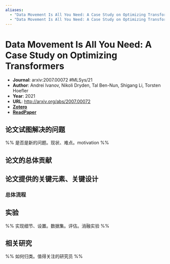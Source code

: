 ```yaml
---
aliases:
  - "Data Movement Is All You Need: A Case Study on Optimizing Transformers"
  - "Data Movement Is All You Need: A Case Study on Optimizing Transformers, 2021"
---
```

# Data Movement Is All You Need: A Case Study on Optimizing Transformers

- **Journal**: arxiv:2007.00072 #MLSys/21
- **Author**: Andrei Ivanov, Nikoli Dryden, Tal Ben-Nun, Shigang Li, Torsten Hoefler
- **Year**: 2021
- **URL**: http://arxiv.org/abs/2007.00072
- [**Zotero**](zotero://select/items/@2021DataMovementAllIvanov)
- [**ReadPaper**](https://readpaper.com/pdf-annotate/note?pdfId=4666607485159751681&noteId=2354887899926902784)

## 论文试图解决的问题

%% 是否是新的问题。现状、难点。motivation %%

## 论文的总体贡献

## 论文提供的关键元素、关键设计

### 总体流程

## 实验

%% 实现细节、设置。数据集。评估。消融实验 %%

## 相关研究

%% 如何归类。值得关注的研究员 %%
